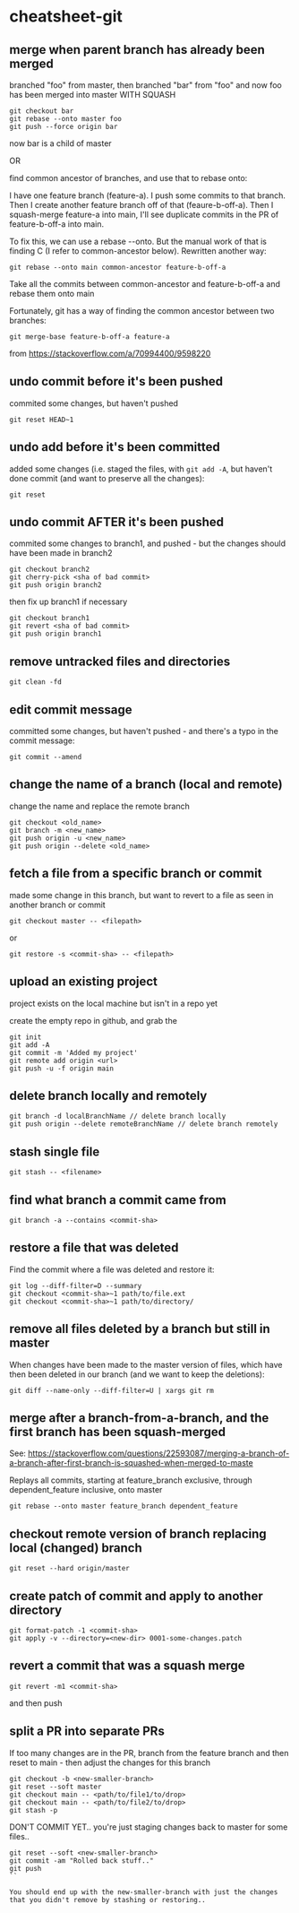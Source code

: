 # cheatsheet-git


## merge when parent branch has already been merged

branched "foo" from master, then branched "bar" from "foo"
and now foo has been merged into master WITH SQUASH

```
git checkout bar
git rebase --onto master foo
git push --force origin bar
```

now bar is a child of master

OR

find common ancestor of branches, and use that to rebase onto:

I have one feature branch (feature-a). I push some commits to that branch. Then I create another feature branch off of that (feaure-b-off-a). Then I squash-merge feature-a into main, I'll see duplicate commits in the PR of feature-b-off-a into main.

To fix this, we can use a rebase --onto. But the manual work of that is finding C (I refer to common-ancestor below). Rewritten another way:

```
git rebase --onto main common-ancestor feature-b-off-a
```

Take all the commits between common-ancestor and feature-b-off-a and rebase them onto main

Fortunately, git has a way of finding the common ancestor between two branches:

```
git merge-base feature-b-off-a feature-a
```

from https://stackoverflow.com/a/70994400/9598220




## undo commit before it's been pushed

commited some changes, but haven't pushed

```
git reset HEAD~1
```

## undo add before it's been committed

added some changes (i.e. staged the files, with `git add -A`, but haven't done commit (and want to preserve all the changes):

```
git reset
```

## undo commit AFTER it's been pushed

commited some changes to branch1, and pushed - but the changes should have been made in branch2

```
git checkout branch2
git cherry-pick <sha of bad commit>
git push origin branch2
```

then fix up branch1 if necessary

```
git checkout branch1
git revert <sha of bad commit>
git push origin branch1
```


## remove untracked files and directories

```
git clean -fd
```

## edit commit message

committed some changes, but haven't pushed - and there's a typo in the commit message:

```
git commit --amend
```

## change the name of a branch (local and remote)

change the name and replace the remote branch 

```
git checkout <old_name>
git branch -m <new_name>
git push origin -u <new_name>
git push origin --delete <old_name>
```

## fetch a file from a specific branch or commit

made some change in this branch, but want to revert to a file as seen in another branch or commit

```
git checkout master -- <filepath>
```
or
```
git restore -s <commit-sha> -- <filepath>
```

## upload an existing project

project exists on the local machine but isn't in a repo yet

create the empty repo in github, and grab the <url>

```
git init
git add -A
git commit -m 'Added my project'
git remote add origin <url>
git push -u -f origin main
```

## delete branch locally and remotely

```
git branch -d localBranchName // delete branch locally
git push origin --delete remoteBranchName // delete branch remotely
```

## stash single file

```
git stash -- <filename>
```

## find what branch a commit came from

```
git branch -a --contains <commit-sha>
```

## restore a file that was deleted

Find the commit where a file was deleted and restore it:

```
git log --diff-filter=D --summary
git checkout <commit-sha>~1 path/to/file.ext
git checkout <commit-sha>~1 path/to/directory/
```

## remove all files deleted by a branch but still in master

When changes have been made to the master version of files, which have then been deleted in our branch (and we want to keep the deletions):

```
git diff --name-only --diff-filter=U | xargs git rm
```

## merge after a branch-from-a-branch, and the first branch has been squash-merged

See: https://stackoverflow.com/questions/22593087/merging-a-branch-of-a-branch-after-first-branch-is-squashed-when-merged-to-maste

Replays all commits, starting at feature_branch exclusive, through dependent_feature inclusive, onto master

```
git rebase --onto master feature_branch dependent_feature
```

## checkout remote version of branch replacing local (changed) branch

```
git reset --hard origin/master
```

## create patch of commit and apply to another directory

```
git format-patch -1 <commit-sha>
git apply -v --directory=<new-dir> 0001-some-changes.patch
```

## revert a commit that was a squash merge

```
git revert -m1 <commit-sha>
```

and then push


## split a PR into separate PRs

If too many changes are in the PR, branch from the feature branch and then reset to main - then adjust the changes for this branch

```
git checkout -b <new-smaller-branch>
git reset --soft master
git checkout main -- <path/to/file1/to/drop>
git checkout main -- <path/to/file2/to/drop>
git stash -p
```

DON'T COMMIT YET.. you're just staging changes back to master for some files..

```
git reset --soft <new-smaller-branch>
git commit -am "Rolled back stuff.."
git push
``

You should end up with the new-smaller-branch with just the changes that you didn't remove by stashing or restoring..
